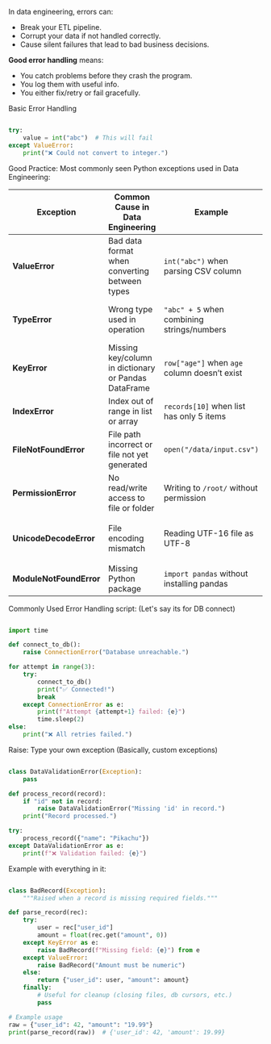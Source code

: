In data engineering, errors can:
- Break your ETL pipeline.
- Corrupt your data if not handled correctly.
- Cause silent failures that lead to bad business decisions.

**Good error handling** means:

- You catch problems before they crash the program.
- You log them with useful info.
- You either fix/retry or fail gracefully.

Basic Error Handling
```python

try:
    value = int("abc")  # This will fail
except ValueError:
    print("❌ Could not convert to integer.")


```

 Good Practice: Most commonly seen Python exceptions used in Data Engineering:
 
|Exception|Common Cause in Data Engineering|Example| Ideal Fix                                                |
|---|---|---|---|
|**ValueError**|Bad data format when converting between types|`int("abc")` when parsing CSV column| Validate data before conversion, use `try/except`        |
|**TypeError**|Wrong type used in operation|`"abc" + 5` when combining strings/numbers| Convert types (`str()`, `int()`) before operations       |
|**KeyError**|Missing key/column in dictionary or Pandas DataFrame|`row["age"]` when `age` column doesn’t exist| Use `.get()` for dicts or check `if "col" in df.columns` |
|**IndexError**|Index out of range in list or array|`records[10]` when list has only 5 items| Check `len()` before indexing or loop safely             |
|**FileNotFoundError**|File path incorrect or file not yet generated|`open("/data/input.csv")`| Verify file path exists, use `os.path.exists()`          |
|**PermissionError**|No read/write access to file or folder|Writing to `/root/` without permission| Change file permissions or choose allowed directory      |
|**UnicodeDecodeError**|File encoding mismatch|Reading UTF-16 file as UTF-8| Specify encoding: `open(file, encoding="utf-16")`        |
|**ModuleNotFoundError**|Missing Python package|`import pandas` without installing pandas| Install with `pip install package_name`                  |

Commonly Used Error Handling script: (Let's say its for DB connect)

```python

import time

def connect_to_db():
    raise ConnectionError("Database unreachable.")

for attempt in range(3):
    try:
        connect_to_db()
        print("✅ Connected!")
        break
    except ConnectionError as e:
        print(f"Attempt {attempt+1} failed: {e}")
        time.sleep(2)
else:
    print("❌ All retries failed.")


```


Raise: Type your own exception (Basically, custom exceptions)
```python

class DataValidationError(Exception):
    pass

def process_record(record):
    if "id" not in record:
        raise DataValidationError("Missing 'id' in record.")
    print("Record processed.")

try:
    process_record({"name": "Pikachu"})
except DataValidationError as e:
    print(f"❌ Validation failed: {e}")


```


Example with everything in it:
```python

class BadRecord(Exception):
    """Raised when a record is missing required fields."""

def parse_record(rec):
    try:
        user = rec["user_id"]
        amount = float(rec.get("amount", 0))
    except KeyError as e:
        raise BadRecord(f"Missing field: {e}") from e
    except ValueError:
        raise BadRecord("Amount must be numeric")
    else:
        return {"user_id": user, "amount": amount}
    finally:
        # Useful for cleanup (closing files, db cursors, etc.)
        pass

# Example usage
raw = {"user_id": 42, "amount": "19.99"}
print(parse_record(raw))  # {'user_id': 42, 'amount': 19.99}


```
